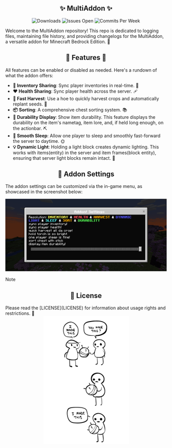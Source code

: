 <div align="center">
  <h2>✨ MultiAddon ✨</h2>
  <img src="https://img.shields.io/github/downloads/aitji/multiAddon/total?style=for-the-badge" alt="Downloads"/>
  <img src="https://img.shields.io/github/issues/aitji/multiAddon?lable=ISSUES%20OPEN&style=for-the-badge" alt="Issues Open"/>
  <img src="https://img.shields.io/github/commit-activity/m/aitji/multiAddon?style=for-the-badge" alt="Commits Per Week"/>
</div>

Welcome to the MultiAddon repository! This repo is dedicated to logging files, maintaining file history, and providing changelogs for the MultiAddon, a versatile addon for Minecraft Bedrock Edition. 🏰

<div align="center"><h2> 🌟 Features 🌟</h2></div>

All features can be enabled or disabled as needed. Here's a rundown of what the addon offers:

- **🔄 Inventory Sharing**: Sync player inventories in real-time. 🎒
- **❤️ Health Sharing**: Sync player health across the server. 🩹
- **🌾 Fast Harvest**: Use a hoe to quickly harvest crops and automatically replant seeds. 🚜
- **📦 Sorting**: A comprehensive chest sorting system. 📚
- **🔧 Durability Display**: Show item durability. This feature displays the durability on the item's nametag, item lore, and, if held long enough, on the actionbar. ⛏️
- **🛌 Smooth Sleep**: Allow one player to sleep and smoothly fast-forward the server to daytime. 🌞
- **💡 Dynamic Light**: Holding a light block creates dynamic lighting. This works with items(entity) in the server and item frames(block entity), ensuring that server light blocks remain intact. 🌟

<div align="center"><h2>🔧 Addon Settings</h2></div>

The addon settings can be customized via the in-game menu, as showcased in the screenshot below:

<div align="center">
  <img src=image/Screenshot_20240524-074128.png>
</div>

> [!NOTE]
> <div align="center"><h2>📜 License</h2></div>
> Please read the [LICENSE](LICENSE) for information about usage rights and restrictions. 📄
> <div align="center"><img src=image/feature-imadethis.png></div>
